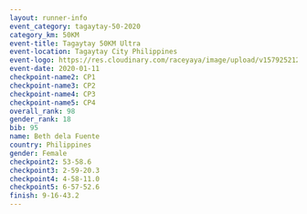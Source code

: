 ```yaml
--- 
layout: runner-info 
event_category: tagaytay-50-2020 
category_km: 50KM 
event-title: Tagaytay 50KM Ultra 
event-location: Tagaytay City Philippines 
event-logo: https://res.cloudinary.com/raceyaya/image/upload/v1579252125/logo/tagaytay2020_hsijbi.jpg 
event-date: 2020-01-11 
checkpoint-name2: CP1 
checkpoint-name3: CP2 
checkpoint-name4: CP3 
checkpoint-name5: CP4 
overall_rank: 98
gender_rank: 18
bib: 95
name: Beth dela Fuente
country: Philippines
gender: Female
checkpoint2: 53-58.6
checkpoint3: 2-59-20.3
checkpoint4: 4-58-11.0
checkpoint5: 6-57-52.6
finish: 9-16-43.2
--- 
```

